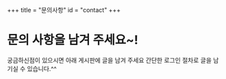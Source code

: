 +++
title = "문의사항"
id = "contact"
+++

# 문의 사항을 남겨 주세요~!

궁금하신점이 있으시면 아래 게시판에 글을 남겨 주세요
간단한 로그인 절차로 글을 남기실 수 있습니다.^^
